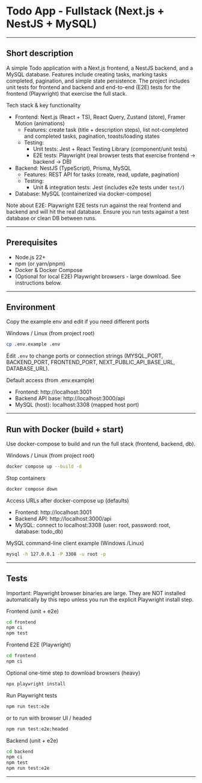# Todo App - Fullstack (Next.js + NestJS + MySQL)

---

## Short description

A simple Todo application with a Next.js frontend, a NestJS backend, and a MySQL database. Features include creating tasks, marking tasks completed, pagination, and simple state persistence. The project includes unit tests for frontend and backend and end-to-end (E2E) tests for the frontend (Playwright) that exercise the full stack.

Tech stack & key functionality
- Frontend: Next.js (React + TS), React Query, Zustand (store), Framer Motion (animations)
  - Features: create task (title + description steps), list not-completed and completed tasks, pagination, toasts/loading states
  - Testing:
    - Unit tests: Jest + React Testing Library (component/unit tests)
    - E2E tests: Playwright (real browser tests that exercise frontend → backend → DB)
- Backend: NestJS (TypeScript), Prisma, MySQL
  - Features: REST API for tasks (create, read, update, pagination)
  - Testing:
    - Unit & integration tests: Jest (includes e2e tests under `test/`)
- Database: MySQL (containerized via docker-compose)

Note about E2E: Playwright E2E tests run against the real frontend and backend and will hit the real database. Ensure you run tests against a test database or clean DB between runs.

---

## Prerequisites

- Node.js 22+
- npm (or yarn/pnpm)
- Docker & Docker Compose
- (Optional for local E2E) Playwright browsers - large download. See instructions below.

---

## Environment

Copy the example env and edit if you need different ports

Windows / Linux (from project root)
```bash
cp .env.example .env
```

Edit `.env` to change ports or connection strings (MYSQL_PORT, BACKEND_PORT, FRONTEND_PORT, NEXT_PUBLIC_API_BASE_URL, DATABASE_URL).

Default access (from .env.example)
- Frontend: http://localhost:3001
- Backend API base: http://localhost:3000/api
- MySQL (host): localhost:3308 (mapped host port)

---

## Run with Docker (build + start)

Use docker-compose to build and run the full stack (frontend, backend, db).

Windows / Linux (from project root)
```bash
docker compose up --build -d
```

Stop containers
```bash
docker compose down
```

Access URLs after docker-compose up (defaults)
- Frontend: http://localhost:3001
- Backend API: http://localhost:3000/api
- MySQL: connect to localhost:3308 (user: root, password: root, database: todo_db)

MySQL command-line client example (Windows /Linux)
```bash
mysql -h 127.0.0.1 -P 3308 -u root -p
```

---

## Tests

Important: Playwright browser binaries are large. They are NOT installed automatically by this repo unless you run the explicit Playwright install step. 

Frontend (unit + e2e)
```bash
cd frontend
npm ci
npm test
```

Frontend E2E (Playwright)
```bash
cd frontend
npm ci
```

Optional one-time step to download browsers (heavy)
```bash
npx playwright install
```

Run Playwright tests
```bash
npm run test:e2e
```
or to run with browser UI / headed
```bash
npm run test:e2e:headed
```

Backend (unit + e2e)
```bash
cd backend
npm ci
npm test
npm run test:e2e
```

---
